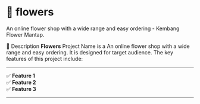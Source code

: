 # 📌 flowers
An online flower shop with a wide range and easy ordering - Kembang Flower Mantap.


📖 Description
**Flowers** Project Name is a An online flower shop with a wide range and easy ordering. It is designed for target audience. The key features of this project include:

---

✅ **Feature 1**  
✅ **Feature 2**  
✅ **Feature 3**

---